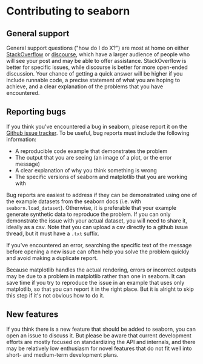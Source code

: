 Contributing to seaborn
=======================

General support
---------------

General support questions ("how do I do X?") are most at home on either [StackOverflow](https://stackoverflow.com/) or [discourse](https://discourse.matplotlib.org/c/3rdparty/seaborn/21), which have a larger audience of people who will see your post and may be able to offer assistance. StackOverflow is better for specific issues, while discourse is better for more open-ended discussion. Your chance of getting a quick answer will be higher if you include runnable code, a precise statement of what you are hoping to achieve, and a clear explanation of the problems that you have encountered.

Reporting bugs
--------------

If you think you've encountered a bug in seaborn, please report it on the [Github issue tracker](https://github.com/mwaskom/seaborn/issues/new). To be useful, bug reports must include the following information:

- A reproducible code example that demonstrates the problem
- The output that you are seeing (an image of a plot, or the error message)
- A clear explanation of why you think something is wrong
- The specific versions of seaborn and matplotlib that you are working with

Bug reports are easiest to address if they can be demonstrated using one of the example datasets from the seaborn docs (i.e. with `seaborn.load_dataset`). Otherwise, it is preferable that your example generate synthetic data to reproduce the problem. If you can only demonstrate the issue with your actual dataset, you will need to share it, ideally as a csv. Note that you can upload a csv directly to a github issue thread, but it must have a `.txt` suffix.

If you've encountered an error, searching the specific text of the message before opening a new issue can often help you solve the problem quickly and avoid making a duplicate report.

Because matplotlib handles the actual rendering, errors or incorrect outputs may be due to a problem in matplotlib rather than one in seaborn. It can save time if you try to reproduce the issue in an example that uses only matplotlib, so that you can report it in the right place. But it is alright to skip this step if it's not obvious how to do it.


New features
------------

If you think there is a new feature that should be added to seaborn, you can open an issue to discuss it. But please be aware that current development efforts are mostly focused on standardizing the API and internals, and there may be relatively low enthusiasm for novel features that do not fit well into short- and medium-term development plans.
